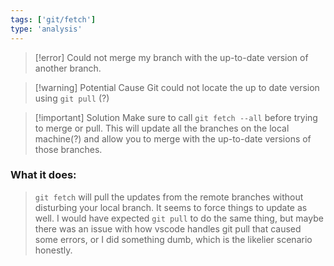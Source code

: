 ```yaml
---
tags: ['git/fetch']
type: 'analysis'
---
```


> [!error]
> Could not merge my branch with the up-to-date version of another branch. 

> [!warning] Potential Cause
> Git could not locate the up to date version using `git pull` (?)

> [!important] Solution
> Make sure to call `git fetch --all` before trying to merge or pull. This will update all the branches on the local machine(?) and allow you to merge with the up-to-date versions of those branches.

### What it does:

> `git fetch` will pull the updates from the remote branches without disturbing your local branch.
> It seems to force things to update as well. I would have expected `git pull` to do the same thing, but maybe there was an issue with how vscode handles git pull that caused some errors, or I did something dumb, which is the likelier scenario honestly.